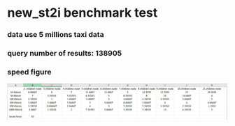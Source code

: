 # new_st2i benchmark test


### data use 5 millions taxi data

### query number of results: 138905 


### speed figure
![Alt text](/figure_st2i.JPG "speed figure")